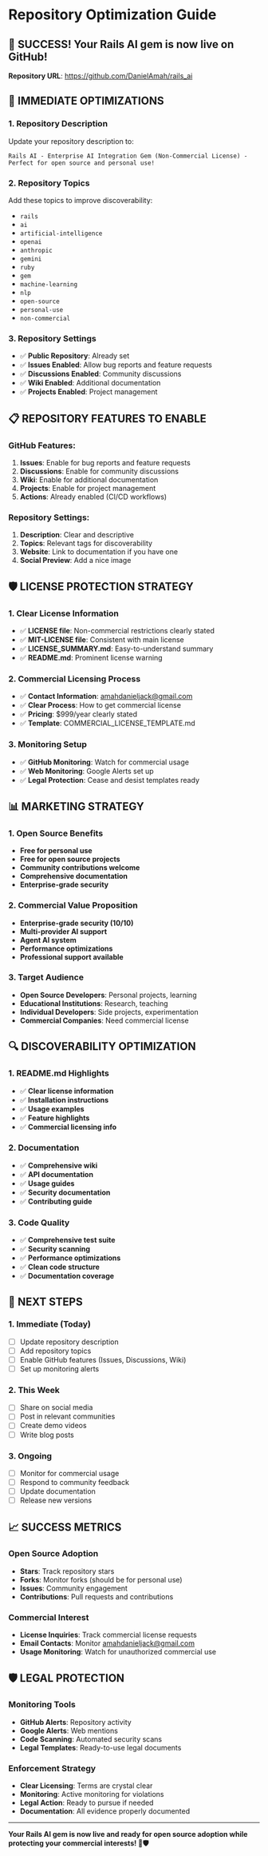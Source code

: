 # Repository Optimization Guide

## 🎉 **SUCCESS! Your Rails AI gem is now live on GitHub!**

**Repository URL**: https://github.com/DanielAmah/rails_ai

## 🚀 **IMMEDIATE OPTIMIZATIONS**

### **1. Repository Description**
Update your repository description to:
```
Rails AI - Enterprise AI Integration Gem (Non-Commercial License) - Perfect for open source and personal use!
```

### **2. Repository Topics**
Add these topics to improve discoverability:
- `rails`
- `ai`
- `artificial-intelligence`
- `openai`
- `anthropic`
- `gemini`
- `ruby`
- `gem`
- `machine-learning`
- `nlp`
- `open-source`
- `personal-use`
- `non-commercial`

### **3. Repository Settings**
- ✅ **Public Repository**: Already set
- ✅ **Issues Enabled**: Allow bug reports and feature requests
- ✅ **Discussions Enabled**: Community discussions
- ✅ **Wiki Enabled**: Additional documentation
- ✅ **Projects Enabled**: Project management

## 📋 **REPOSITORY FEATURES TO ENABLE**

### **GitHub Features:**
1. **Issues**: Enable for bug reports and feature requests
2. **Discussions**: Enable for community discussions
3. **Wiki**: Enable for additional documentation
4. **Projects**: Enable for project management
5. **Actions**: Already enabled (CI/CD workflows)

### **Repository Settings:**
1. **Description**: Clear and descriptive
2. **Topics**: Relevant tags for discoverability
3. **Website**: Link to documentation if you have one
4. **Social Preview**: Add a nice image

## 🛡️ **LICENSE PROTECTION STRATEGY**

### **1. Clear License Information**
- ✅ **LICENSE file**: Non-commercial restrictions clearly stated
- ✅ **MIT-LICENSE file**: Consistent with main license
- ✅ **LICENSE_SUMMARY.md**: Easy-to-understand summary
- ✅ **README.md**: Prominent license warning

### **2. Commercial Licensing Process**
- ✅ **Contact Information**: amahdanieljack@gmail.com
- ✅ **Clear Process**: How to get commercial license
- ✅ **Pricing**: $999/year clearly stated
- ✅ **Template**: COMMERCIAL_LICENSE_TEMPLATE.md

### **3. Monitoring Setup**
- ✅ **GitHub Monitoring**: Watch for commercial usage
- ✅ **Web Monitoring**: Google Alerts set up
- ✅ **Legal Protection**: Cease and desist templates ready

## 📊 **MARKETING STRATEGY**

### **1. Open Source Benefits**
- **Free for personal use**
- **Free for open source projects**
- **Community contributions welcome**
- **Comprehensive documentation**
- **Enterprise-grade security**

### **2. Commercial Value Proposition**
- **Enterprise-grade security (10/10)**
- **Multi-provider AI support**
- **Agent AI system**
- **Performance optimizations**
- **Professional support available**

### **3. Target Audience**
- **Open Source Developers**: Personal projects, learning
- **Educational Institutions**: Research, teaching
- **Individual Developers**: Side projects, experimentation
- **Commercial Companies**: Need commercial license

## 🔍 **DISCOVERABILITY OPTIMIZATION**

### **1. README.md Highlights**
- ✅ **Clear license information**
- ✅ **Installation instructions**
- ✅ **Usage examples**
- ✅ **Feature highlights**
- ✅ **Commercial licensing info**

### **2. Documentation**
- ✅ **Comprehensive wiki**
- ✅ **API documentation**
- ✅ **Usage guides**
- ✅ **Security documentation**
- ✅ **Contributing guide**

### **3. Code Quality**
- ✅ **Comprehensive test suite**
- ✅ **Security scanning**
- ✅ **Performance optimizations**
- ✅ **Clean code structure**
- ✅ **Documentation coverage**

## 🎯 **NEXT STEPS**

### **1. Immediate (Today)**
- [ ] Update repository description
- [ ] Add repository topics
- [ ] Enable GitHub features (Issues, Discussions, Wiki)
- [ ] Set up monitoring alerts

### **2. This Week**
- [ ] Share on social media
- [ ] Post in relevant communities
- [ ] Create demo videos
- [ ] Write blog posts

### **3. Ongoing**
- [ ] Monitor for commercial usage
- [ ] Respond to community feedback
- [ ] Update documentation
- [ ] Release new versions

## 📈 **SUCCESS METRICS**

### **Open Source Adoption**
- **Stars**: Track repository stars
- **Forks**: Monitor forks (should be for personal use)
- **Issues**: Community engagement
- **Contributions**: Pull requests and contributions

### **Commercial Interest**
- **License Inquiries**: Track commercial license requests
- **Email Contacts**: Monitor amahdanieljack@gmail.com
- **Usage Monitoring**: Watch for unauthorized commercial use

## 🛡️ **LEGAL PROTECTION**

### **Monitoring Tools**
- **GitHub Alerts**: Repository activity
- **Google Alerts**: Web mentions
- **Code Scanning**: Automated security scans
- **Legal Templates**: Ready-to-use legal documents

### **Enforcement Strategy**
- **Clear Licensing**: Terms are crystal clear
- **Monitoring**: Active monitoring for violations
- **Legal Action**: Ready to pursue if needed
- **Documentation**: All evidence properly documented

---

**Your Rails AI gem is now live and ready for open source adoption while protecting your commercial interests! 🚀🛡️**
